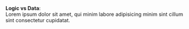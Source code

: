 **Logic vs Data**:  
Lorem ipsum dolor sit amet, qui minim labore adipisicing minim sint cillum sint consectetur cupidatat.  

